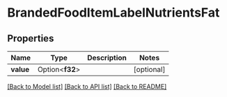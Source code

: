 # BrandedFoodItemLabelNutrientsFat

## Properties

Name | Type | Description | Notes
------------ | ------------- | ------------- | -------------
**value** | Option<**f32**> |  | [optional]

[[Back to Model list]](../README.md#documentation-for-models) [[Back to API list]](../README.md#documentation-for-api-endpoints) [[Back to README]](../README.md)


